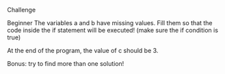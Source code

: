 Challenge

Beginner
The variables a and b have missing values. Fill them so that the code inside the if statement will be executed! (make sure the if condition is true)

At the end of the program, the value of c should be 3.

Bonus: try to find more than one solution!
